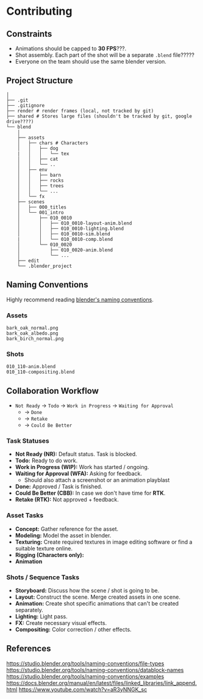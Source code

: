 # Contributing

## Constraints

- Animations should be capped to **30 FPS**???.
- Shot assembly. Each part of the shot will be a separate `.blend` file?????
- Everyone on the team should use the same blender version.

## Project Structure

```plaintext
│
├── .git
├── .gitignore
├── render # render frames (local, not tracked by git)
├── shared # Stores large files (shouldn't be tracked by git, google drive????)
└── blend
    │
    ├── assets
    │   ├── chars # Characters
    │   │   ├── dog
	|   │   │   └── tex
    │   │   ├── cat
    │   │   └── ..
    │   ├── env
    │   │   ├── barn
    │   │   ├── rocks
    │   │   ├── trees
    │   │   └── ...
    │   └── fx
    ├── scenes
    │   ├── 000_titles
    │   └── 001_intro
    │       ├── 010_0010
    │       │   ├── 010_0010-layout-anim.blend
    │       │   ├── 010_0010-lighting.blend
    │       │   ├── 010_0010-sim.blend
    |       │   └── 010_0010-comp.blend
    │       └── 010_0020
    │           ├── 010_0020-anim.blend
    │           └── ...
    ├── edit
    └── .blender_project
```

## Naming Conventions

Highly recommend reading [blender's naming conventions](https://studio.blender.org/tools/naming-conventions/datablock-names).

### Assets
```plaintext
bark_oak_normal.png
bark_oak_albedo.png
bark_birch_normal.png
```

### Shots
```plaintext
010_110-anim.blend
010_110-compositing.blend
```

## Collaboration Workflow

- `Not Ready` -> `Todo` -> `Work in Progress` -> `Waiting for Approval`
	-  -> `Done`
	- -> `Retake`
	-  -> `Could Be Better` 

### Task Statuses
- **Not Ready (NR):** Default status. Task is blocked.
- **Todo:** Ready to do work.
- **Work in Progress (WIP):** Work has started / ongoing.
- **Waiting for Approval (WFA):** Asking for feedback.
	- Should also attach a screenshot or an animation playblast
- **Done:** Approved / Task is finished.
- **Could Be Better (CBB):** In case we don't have time for **RTK**.
- **Retake (RTK):** Not approved + feedback.

### Asset Tasks
- **Concept:** Gather reference for the asset.
- **Modeling:** Model the asset in blender.
- **Texturing:** Create required textures in image editing software or find a suitable texture online.
- **Rigging (Characters only):**
- **Animation**

### Shots / Sequence Tasks
- **Storyboard:** Discuss how the scene / shot is going to be.
- **Layout:** Construct the scene. Merge created assets in one scene.
- **Animation:** Create shot specific animations that can't be created separately.
- **Lighting:** Light pass.
- **FX:** Create necessary visual effects.
- **Compositing:** Color correction / other effects.

## References

https://studio.blender.org/tools/naming-conventions/file-types
https://studio.blender.org/tools/naming-conventions/datablock-names
https://studio.blender.org/tools/naming-conventions/examples
https://docs.blender.org/manual/en/latest/files/linked_libraries/link_append.html
https://www.youtube.com/watch?v=aR3yNNGK_sc
